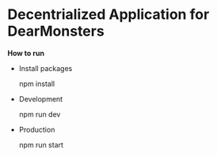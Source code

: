 # Decentrialized Application for DearMonsters

**How to run**

- Install packages

  npm install

- Development

  npm run dev

- Production

  npm run start
